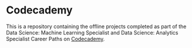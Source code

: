 # Codecademy

This is a repository containing the offline projects completed as part of the Data Science: Machine Learning Specialist and Data Science: Analytics Specialist Career Paths on [Codecademy](https://www.codecademy.com/learn).